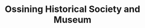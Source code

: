 ---
layout: repo
title: "Ossining Historical Society and Museum"
id: 22160
permalink: repos/22160/
---